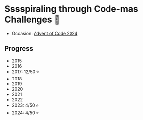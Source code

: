 # Sssspiraling through Code-mas Challenges :snake:

- Occasion: [Advent of Code 2024](https://adventofcode.com/2024)

## Progress
- 2015
- 2016
- 2017: 12/50 :star:
- 2018
- 2019
- 2020
- 2021
- 2022
- 2023: 4/50 :star:
- 2024: 4/50 :star:
